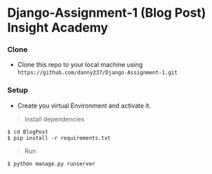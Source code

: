 # Django-Assignment-1 (Blog Post) Insight Academy

### Clone
- Clone this repo to your local machine using `https://github.com/danny237/Django-Assignment-1.git`
### Setup
- Create you virtual Environment and activate it.
> Install dependencies
```shell
$ cd BlogPost
$ pip install -r requirements.txt
```
>Run
```shell
$ python manage.py runserver
